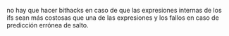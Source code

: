 no hay que hacer bithacks en caso de que las expresiones internas de los ifs sean más costosas que una de las expresiones y los fallos en caso de predicción errónea de salto.